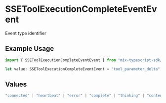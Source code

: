 # SSEToolExecutionCompleteEventEvent

Event type identifier

## Example Usage

```typescript
import { SSEToolExecutionCompleteEventEvent } from "mix-typescript-sdk/models";

let value: SSEToolExecutionCompleteEventEvent = "tool_parameter_delta";
```

## Values

```typescript
"connected" | "heartbeat" | "error" | "complete" | "thinking" | "content" | "tool" | "tool_parameter_delta" | "tool_execution_start" | "tool_execution_complete" | "permission" | "summarize" | "user_message_created" | "session_created" | "session_deleted"
```